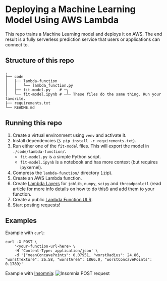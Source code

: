 # Deploying a Machine Learning Model Using AWS Lambda
This repo trains a Machine Learning model and deploys it on AWS. The end result
is a fully serverless prediction service that users or applications can connect
to.

## Structure of this repo
```
.
├── code
│   ├── lambda-function
│   │   └── lambda_function.py
│   ├── fit-model.py    # ─┐ 
│   └── fit-model.ipynb # ─┴─ These files do the same thing. Run your favorite.
├── requirements.txt
└── README.md
````

## Running this repo
1. Create a virtual environment using `venv` and activate it.
2. Install dependencies (`$ pip install -r requirements.txt`).
3. Run either one of the `fit-model` files. This will export the model in
`./code/lambda-function/`.
    - `fit-model.py` is a simple Python script.
    - `fit-model.ipynb` is a notebook and has more context (but requires
    ipykernel).
4. Compress the `lambda-function/` directory (.zip).
5. Create an AWS Lambda function.
6. Create [Lambda
Layers](https://docs.aws.amazon.com/lambda/latest/dg/configuration-layers.html)
for `joblib`, `numpy`, `scipy` and `threadpoolctl` (read article for more info
details on how to do this!) and add them to your function.
7. Create a public [Lambda Function
ULR](https://docs.aws.amazon.com/lambda/latest/dg/lambda-urls.html).
8. Start posting requests!

## Examples
Example with `curl`:
```
curl -X POST \
    '<your-function-url-here> \
    -H 'Content-Type: application/json' \
    -d '{"meanConcavePoints": 0.07951, "worstRadius": 24.86, "worstTexture": 26.58, "worstArea": 1866.0, "worstConcavePoints": 0.1789}'
```

Example with [Insomnia](https://insomnia.rest/):
![Insomnia POST request](https://drive.google.com/uc?export=view&id=1IXNWLsN56oGmaUCYd3ix44OuqE-jY_7j)
